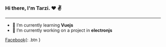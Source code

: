 
### Hi there, I'm **Tarzi**. ❤️ ✌️

------------
* 💬 I’m currently learning **Vuejs**
* 🔨 I’m currently working on a project in **electronjs**


[Facebook](https://facebook.com/korichiTarzi){: .btn }
